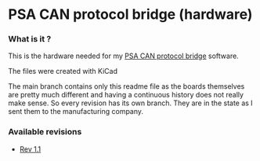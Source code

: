 # PSA CAN protocol bridge (hardware)

### What is it ?
This is the hardware needed for my [PSA CAN protocol bridge][psacanbridge] software.

The files were created with KiCad

The main branch contains only this readme file as the boards themselves are pretty much different and having a continuous history does not really make sense. 
So every revision has its own branch. They are in the state as I sent them to the manufacturing company.

### Available revisions

- [Rev 1.1][version_11]

[version_11]: https://github.com/morcibacsi/PSACANBridgeHW/tree/v1.1
[psacanbridge]: https://github.com/morcibacsi/PSACANBridge
